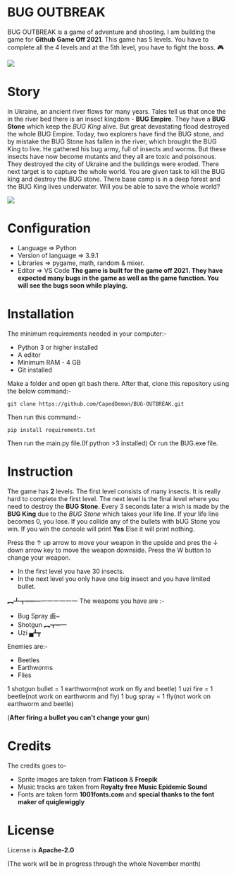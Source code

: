 # **BUG OUTBREAK**
BUG OUTBREAK is a game of adventure and shooting. I am building the game for **Github Game Off 2021**.
This game has 5 levels. You have to complete all the 4 levels and at the 5th level, you have to fight the boss.
🎮

![](https://github.com/Shreejan-35/BUG-OUTBREAK/blob/main/images/timmy-no-sleep.gif)

# Story
In Ukraine, an ancient river flows for many years. Tales tell us that once the in the river bed there is an insect kingdom - **BUG Empire**. They have a **BUG Stone** which keep the *BUG King* alive. But  great devastating flood destroyed the whole BUG Empire. Today, two explorers have find the BUG stone, and by mistake the BUG Stone has fallen in the river, which brought the BUG King to live. He gathered his bug army, full of insects and worms. But these insects have now become mutants and they all are toxic and poisonous. They destroyed the city of Ukraine and the buildings were eroded. There next target is to capture the whole world. You are given task to kill the BUG king and destroy the BUG stone. There base camp is in a deep forest and the BUG King lives underwater.
Will you be able to save the whole world?

![](https://github.com/Shreejan-35/BUG-OUTBREAK/blob/main/images/attack_gif.webp)

# Configuration
- Language => Python 
- Version of language => 3.9.1
- Libraries => pygame, math, random & mixer.
- Editor => VS Code
**The game is built for the game off 2021. They have expected many bugs in the game as well as the game function. You will see the bugs soon while playing.**

# Installation
The minimum requirements needed in your computer:-
- Python 3 or higher installed
- A editor
- Minimum RAM - 4 GB
- Git installed

Make a folder and open git bash there. After that, clone this repository using the below command:- 

```
git clone https://github.com/CapedDemon/BUG-OUTBREAK.git
```

Then run this command:- 
```
pip install requirements.txt
```

Then run the main.py file.(If python >3 installed)
Or run the BUG.exe file.

# Instruction
The game has **2** levels. The first level consists of many insects. It is really hard to complete the first level. The next level is the final level where you need to destroy the **BUG Stone**. Every 3 seconds later a wish is made by the **BUG King** due to the *BUG Stone* which takes your life line. If your life line becomes 0, you lose. If you collide any of the bullets with bUG Stone you win.
If you win the console will print **Yes**
Else it will print nothing.

Press the ↑ up arrow to move your weapon in the upside and pres the ↓ down arrow key to move the weapon downside. Press the W button to change your weapon.
- In the first level you have 30 insects.
- In the next level you only have one big insect and you have limited bullet.

︻┻┳══━一一一一一一
The weapons you have are :-
- Bug Spray 鹵~
- Shotgun ︻┳═一
- Uzi ▄┻┳

Enemies are:-
- Beetles 
- Earthworms 
- Flies 

1 shotgun bullet = 1 earthworm(not work on fly and beetle)
1 uzi fire = 1 beetle(not work on earthworm and fly)
1 bug spray = 1 fly(not work on earthworm and beetle)

(**After firing a bullet you can't change your gun**)

# Credits
The credits goes to-
- Sprite images are taken from **Flaticon** & **Freepik**
- Music tracks are taken from **Royalty free Music Epidemic Sound**
- Fonts are taken form **1001fonts.com** and **special thanks to the font maker of quiglewiggly**
# License
License is **Apache-2.0**


(The work will be in progress through the whole November month)

